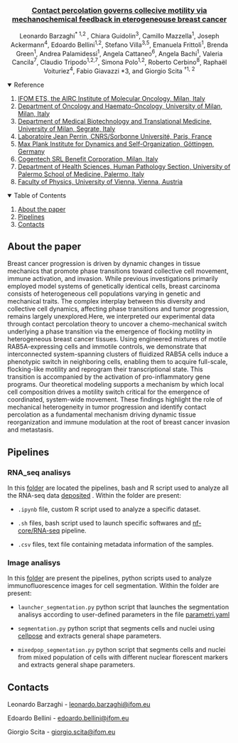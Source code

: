 <!-- PROJECT LOGO -->
<br />
<p align="center">
  <a href= "">
  <h3 align="center"> Contact percolation governs collecive motility via mechanochemical feedback in eterogeneouse breast cancer
</h3>
  </a>
  <p align="center">
  Leonardo Barzaghi<sup>* 1,2 </sup> , Chiara Guidolin<sup>3</sup>, Camillo Mazzella<sup>1</sup>, Joseph Ackermann<sup>4</sup>, Edoardo Bellini<sup>1,2</sup>, Stefano Villa<sup>3,5</sup>, Emanuela Frittoli<sup>1</sup>, Brenda Green<sup>1</sup>, Andrea Palamidessi<sup>1</sup>, Angela Cattaneo<sup>6</sup>, Angela Bachi<sup>1</sup>, Valeria Cancila<sup>7</sup>, Claudio Tripodo<sup>1,2,7</sup>, Simona Polo<sup>1,2</sup>, Roberto Cerbino<sup>8</sup>, Raphaël Voituriez<sup>4</sup>, Fabio Giavazzi </sup>*3, and Giorgio Scita <sup>†1, 2</sup>
  <details open="open">
  <summary>Reference</summary>
  <ol>
  <li>
      <a href="1"> IFOM ETS, the AIRC Institute of Molecular Oncology, Milan, Italy </a>
  </li>
    <li>
      <a href="2"> Department of Oncology and Haemato-Oncology, University of Milan, Milan, Italy </a>
    </li>
    <li>
      <a href="3"> Department of Medical Biotechnology and Translational Medicine, University of Milan, Segrate, Italy </a>
    </li>
    <li>
      <a href="4"> Laboratoire Jean Perrin, CNRS/Sorbonne Université, Paris, France </a>
    </li>
    <li>
      <a href="5"> Max Plank Institute for Dynamics and Self-Organization, Göttingen, Germany </a>
    </li>
    <li>
      <a href="6"> Cogentech SRL Benefit Corporation, Milan, Italy </a>
    </li>
    <li>
      <a href="7"> Department of Health Sciences, Human Pathology Section, University of Palermo School of Medicine, Palermo, Italy </a>
    </li>
    <li>
      <a href="8"> Faculty of Physics, University of Vienna, Vienna, Austria </a>
    </li>
  </ol>
</details>
  </p>
</p>
<p align="center">
</p>
<!-- TABLE OF CONTENTS -->
<details open="open">
  <summary>Table of Contents</summary>
  <ol>
  <li>
      <a href="#About the paper">About the paper</a>
  </li>
    <li>
      <a href="#Pipelines">Pipelines</a>
    </li>
    <li>
      <a href="#Contacts">Contacts</a>
    </li>
  </ol>
</details>

<!-- About the paper -->
## About the paper

Breast cancer progression is driven by dynamic changes in tissue mechanics that promote phase transitions toward collective cell movement, immune activation, and invasion. While previous investigations primarily employed model systems of genetically identical cells, breast carcinoma consists of heterogeneous cell populations varying in genetic and mechanical traits. The complex interplay between this diversity and collective cell dynamics, affecting phase transitions and tumor progression, remains largely unexplored.Here, we interpreted our experimental data through contact percolation theory to uncover a chemo-mechanical switch underlying a phase transition via the emergence of flocking motility in heterogeneous breast cancer tissues. Using engineered mixtures of motile RAB5A-expressing cells and immotile controls, we demonstrate that interconnected system-spanning clusters of fluidized RAB5A cells induce a phenotypic switch in neighboring cells, enabling them to acquire full-scale, flocking-like motility and reprogram their transcriptional
state. This transition is accompanied by the activation of pro-inflammatory gene programs. Our theoretical modeling supports a mechanism by which local cell composition drives a motility switch critical for the emergence of coordinated, system-wide movement. These findings highlight the role of mechanical heterogeneity in tumor progression and identify contact percolation as a fundamental mechanism driving dynamic tissue reorganization and immune modulation at the root of breast cancer invasion and metastasis.

<!-- Pipelines -->
## Pipelines
### RNA_seq analisys
In this [folder](./Pipelines/RNA_seq/) are located the pipelines, bash and R script used to analyze all the RNA-seq data [deposited]() . Within the folder are present:

* `.ipynb` file, custom R script used to analyze a specific dataset.

* `.sh` files, bash script used to launch specific softwares and [nf-core/RNA-seq](https://github.com/nf-core/rnaseq/tree/3.14.0) pipeline.

* `.csv` files, text file containing metadata information of the samples.

### Image analisys
In this [folder](./Pipelines/Image_analisys/) are present the pipelines, python scripts used to analyze immunofluorescence images for cell segmentation. Within the folder are present:

* `launcher_segmentation.py` python script that launches the segmentation analisys according to user-defined parameters in the file [parametri.yaml](./Pipelines/Image_analisys/parametri.yaml) 

* `segmentation.py` python script that segments cells and nuclei using [cellpose](https://www.nature.com/articles/s41592-020-01018-x.epdf?sharing_token=yrCA1mB-y9TR8-RC8w_CPdRgN0jAjWel9jnR3ZoTv0Ms-A3TbUG5N7s_6d3I7lMImMDE6cyl-17ubiknffX50r-dX1un0XSIQ2PGYWsCV1du16fIaipcHNxste8FMByEL75Ek_S2_UEVkSk7lCFllWEVogGWJwmQkBC9uKq9UEA%3D) and extracts general shape parameters.

* `mixedpop_segmentation.py` python script that segments cells and nuclei from mixed population of cells with different nuclear florescent markers and extracts general shape parameters.

<!-- CONTACTS -->
## Contacts

Leonardo Barzaghi - <leonardo.barzaghi@ifom.eu>

Edoardo Bellini - <edoardo.bellini@ifom.eu>

Giorgio Scita - <giorgio.scita@ifom.eu>

<!-- MARKDOWN LINKS & IMAGES -->
<!-- https://www.markdownguide.org/basic-syntax/#reference-style-links -->
[contributors-shield]: https://img.shields.io/github/contributors/othneildrew/Best-README-Template.svg?style=for-the-badge
[contributors-url]: https://github.com/othneildrew/Best-README-Template/graphs/contributors
[forks-shield]: https://img.shields.io/github/forks/othneildrew/Best-README-Template.svg?style=for-the-badge
[forks-url]: https://github.com/othneildrew/Best-README-Template/network/members
[stars-shield]: https://img.shields.io/github/stars/othneildrew/Best-README-Template.svg?style=for-the-badge
[stars-url]: https://github.com/othneildrew/Best-README-Template/stargazers
[issues-shield]: https://img.shields.io/github/issues/othneildrew/Best-README-Template.svg?style=for-the-badge
[issues-url]: https://github.com/othneildrew/Best-README-Template/issues
[license-shield]: https://img.shields.io/github/license/othneildrew/Best-README-Template.svg?style=for-the-badge
[license-url]: https://github.com/othneildrew/Best-README-Template/blob/master/LICENSE.txt
[linkedin-shield]: https://img.shields.io/badge/-LinkedIn-black.svg?style=for-the-badge&logo=linkedin&colorB=555
[linkedin-url]: https://linkedin.com/in/othneildrew
